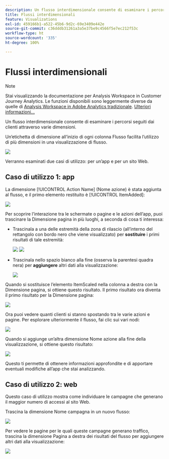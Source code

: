 ```yaml
---
description: Un flusso interdimensionale consente di esaminare i percorsi seguiti dai clienti attraverso varie dimensioni.
title: Flussi interdimensionali
feature: Visualizations
exl-id: 459166b1-a522-45b6-9d2c-69e3409e442e
source-git-commit: c36dddb31261a3a5e37be9c4566f5e7ec212f53c
workflow-type: ht
source-wordcount: '335'
ht-degree: 100%

---
```


# Flussi interdimensionali

>[!NOTE]
>
>Stai visualizzando la documentazione per Analysis Workspace in Customer Journey Analytics. Le funzioni disponibili sono leggermente diverse da quelle di [Analysis Workspace in Adobe Analytics tradizionale](https://experienceleague.adobe.com/docs/analytics/analyze/analysis-workspace/home.html?lang=it). [Ulteriori informazioni...](/help/getting-started/cja-aa.md)

Un flusso interdimensionale consente di esaminare i percorsi seguiti dai clienti attraverso varie dimensioni.

Un’etichetta di dimensione all’inizio di ogni colonna Flusso facilita l’utilizzo di più dimensioni in una visualizzazione di flusso.

![](assets/flow.png)

Verranno esaminati due casi di utilizzo: per un’app e per un sito Web.

## Caso di utilizzo 1: app

La dimensione [!UICONTROL Action Name] (Nome azione) è stata aggiunta al flusso, e il primo elemento restituito è [!UICONTROL ItemAdded]:

![](assets/multi-dimensional-flow.png)

Per scoprire l’interazione tra le schermate o pagine e le azioni dell’app, puoi trascinare la Dimensione pagina in più luoghi, a seconda di cosa ti interessa:

* Trascinala a una delle estremità della zona di rilascio (all’interno del rettangolo con bordo nero che viene visualizzato) per **sostituire** i primi risultati di tale estremità:

   ![](assets/multi-dimensional-flow2.png) ![](assets/multi-dimensional-flow3.png)

* Trascinala nello spazio bianco alla fine (osserva la parentesi quadra nera) per **aggiungere** altri dati alla visualizzazione:

   ![](assets/multi-dimensional-flow4.png)

Quando si sostituisce l’elemento ItemScaled nella colonna a destra con la Dimensione pagina, si ottiene questo risultato. Il primo risultato ora diventa il primo risultato per la Dimensione pagina:

![](assets/multi-dimensional-flow5.png)

Ora puoi vedere quanti clienti si stanno spostando tra le varie azioni e pagine. Per esplorare ulteriormente il flusso, fai clic sui vari nodi:

![](assets/multi-dimensional-flow6.png)

Quando si aggiunge un’altra dimensione Nome azione alla fine della visualizzazione, si ottiene questo risultato:

![](assets/multi-dimensional-flow7.png)

Questo ti permette di ottenere informazioni approfondite e di apportare eventuali modifiche all’app che stai analizzando.

## Caso di utilizzo 2: web

Questo caso di utilizzo mostra come individuare le campagne che generano il maggior numero di accessi al sito Web.

Trascina la dimensione Nome campagna in un nuovo flusso:

![](assets/multi-dimensional-flow8.png)

Per vedere le pagine per le quali queste campagne generano traffico, trascina la dimensione Pagina a destra dei risultati del flusso per aggiungere altri dati alla visualizzazione:

![](assets/multi-dimensional-flow9.png)
